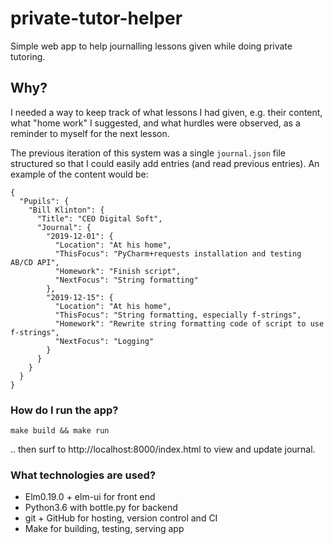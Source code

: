 # private-tutor-helper

Simple web app to help journalling lessons given while doing private tutoring.


## Why?

I needed a way to keep track of what lessons I had given, e.g. their content, what "home work" I suggested, and what hurdles were observed, as a reminder to myself for the next lesson.

The previous iteration of this system was a single `journal.json` file structured so that I could easily add entries (and read previous entries). An example of the content would be:

```
{
  "Pupils": {
    "Bill Klinton": {
      "Title": "CEO Digital Soft",
      "Journal": {
        "2019-12-01": {
          "Location": "At his home",
          "ThisFocus": "PyCharm+requests installation and testing AB/CD API",
          "Homework": "Finish script",
          "NextFocus": "String formatting"
        },
        "2019-12-15": {
          "Location": "At his home",
          "ThisFocus": "String formatting, especially f-strings",
          "Homework": "Rewrite string formatting code of script to use f-strings",
          "NextFocus": "Logging"
        }
      }
    }
  }
}
```

### How do I run the app?

    make build && make run

.. then surf to http://localhost:8000/index.html to view and update journal.


### What technologies are used?

  - Elm0.19.0 + elm-ui for front end
  - Python3.6 with bottle.py for backend
  - git + GitHub for hosting, version control and CI
  - Make for building, testing, serving app

